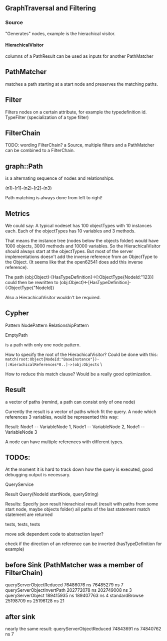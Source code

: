 ## GraphTraversal and Filtering

### Source

"Generates" nodes, example is the hierachical visitor.

#### HierachicalVisitor
columns of a PathResult can be used as inputs for another PathMatcher

## PathMatcher

matches a path starting at a start node and preserves the matching paths.

## Filter

Filters nodes on a certain attribute, for example the typedefinition id.
TypeFilter (specialization of a type filter)

## FilterChain
TODO: wording FilterChain?
a Source, multiple filters and a PathMatcher can be combined to a FilterChain.

## graph::Path

is a alternating sequence of nodes and relationships.

(n1)-[r1]-(n2)-[r2]-(n3)

Path matching is always done from left to right!

## Metrics
We could say: A typical nodeset has 100 objectTypes with 10 instances each. Each of the objectTypes has 10 variables and 3 methods.

That means the instance tree (nodes below the objects folder) would have 1000 objects, 3000 methods and 10000 variables. So the HierachicalVisitor should always start at the objectTypes. But most of the server implementations doesn't add the inverse reference from an ObjectType to the Object. (It seems like that the open62541 does add this inverse reference).

The path (obj:Object)-[HasTypeDefinition]->[:ObjectType{NodeId:"123}] could then be rewritten to (obj:Object)<-[HasTypeDefinition]-(:ObjectType{"NodeId})

Also a HierachicalVisitor wouldn't be required.

## Cypher

Pattern
NodePattern
RelationshipPattern

EmptyPath

is a path with only one node pattern.

How to specify the root of the HierachicalVisitor?
Could be done with this:
`match(root:Object{NodeId:"BaseInstance"})-[:HierachicalReferences*0..]->(obj:Objects` \

How to reduce this match clause? Would be a really good optimization.

## Result
a vector of paths (remind, a path can consist only of one node)

Currently the result is a vector of paths which fit the query. A node which references 3 variables, would be represented this way:

Result: Node1 -- VariableNode 1,
        Node1 -- VariableNode 2,
        Node1 -- VariableNode 3

A node can have multiple references with different types.

## TODOs:

At the moment it is hard to track down how the query is executed, good debugging output is necessary.

QueryService

Result Query(NodeId startNode, queryString)

Results:
Specify json result
hierachical result (result with paths from some start node, maybe objects folder)
all paths of the last statement match statement are returned

tests, tests, tests

move sdk dependent code to abstraction layer?

check if the direction of an reference can be inverted (hasTypeDefinition for example)

## before Sink (PathMatcher was a member of FilterChain)

queryServerObjectReduced      76486076 ns     76485279 ns            7
queryServerObjectInvertPath  202772078 ns    202749008 ns            3
queryServerObject            189415935 ns    189407763 ns            4
standardBrowse                25198709 ns     25196128 ns           21

## after sink

nearly the same result:
queryServerObjectReduced      74843691 ns     74840762 ns            7






